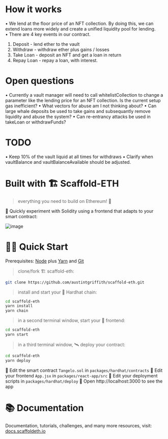# How it works

• We lend at the floor price of an NFT collection. By doing this, we can extend loans more widely and create a unified liquidity pool for lending. 
• There are 4 key events in our contract.

1. Deposit - lend ether to the vault 
1. Withdraw - withdraw ether plus gains / losses
1. Take Loan - deposit an NFT and get a loan in return
1. Repay Loan - repay a loan, with interest.

# Open questions

• Currently a vault manager will need to call whitelistCollection to change a parameter like the lending price for an NFT collection. Is the current setup gas inefficient?
• What vectors for abuse am I not thinking about? 
• Can large whale deposits be used to take gains and subsequantly remove liquidity and abuse the system?
• Can re-entrancy attacks be used in takeLoan or withdrawFunds?
# TODO
• Keep 10% of the vault liquid at all times for withdraws
• Clarify when vaultBalance and vaultBalanceAvailable should be adjusted. 


# Built with  🏗 Scaffold-ETH

> everything you need to build on Ethereum! 🚀

🧪 Quickly experiment with Solidity using a frontend that adapts to your smart contract:

![image](https://user-images.githubusercontent.com/2653167/124158108-c14ca380-da56-11eb-967e-69cde37ca8eb.png)


# 🏄‍♂️ Quick Start

Prerequisites: [Node](https://nodejs.org/en/download/) plus [Yarn](https://classic.yarnpkg.com/en/docs/install/) and [Git](https://git-scm.com/downloads)

> clone/fork 🏗 scaffold-eth:

```bash
git clone https://github.com/austintgriffith/scaffold-eth.git
```

> install and start your 👷‍ Hardhat chain:

```bash
cd scaffold-eth
yarn install
yarn chain
```

> in a second terminal window, start your 📱 frontend:

```bash
cd scaffold-eth
yarn start
```

> in a third terminal window, 🛰 deploy your contract:

```bash
cd scaffold-eth
yarn deploy
```

🔏 Edit the smart contract `Tangelo.sol` in `packages/hardhat/contracts`
📝 Edit your frontend `App.jsx` in `packages/react-app/src`
💼 Edit your deployment scripts in `packages/hardhat/deploy`
📱 Open http://localhost:3000 to see the app

# 📚 Documentation

Documentation, tutorials, challenges, and many more resources, visit: [docs.scaffoldeth.io](https://docs.scaffoldeth.io)
